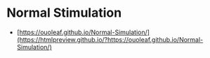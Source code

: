 # Normal Stimulation

- [https://ouoleaf.github.io/Normal-Simulation/](https://htmlpreview.github.io/?https://ouoleaf.github.io/Normal-Simulation/)
